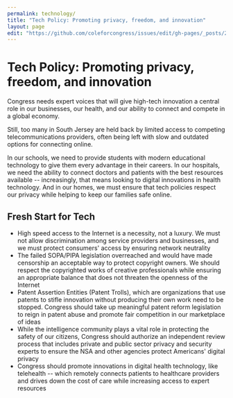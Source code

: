 ```yaml
---
permalink: technology/
title: "Tech Policy: Promoting privacy, freedom, and innovation"
layout: page
edit: "https://github.com/coleforcongress/issues/edit/gh-pages/_posts/2014-01-09-tech.md"
---
```


# Tech Policy: Promoting privacy, freedom, and innovation

Congress needs expert voices that will give high-tech innovation a central role in our businesses, our health, and our ability to connect and compete in a global economy.

Still, too many in South Jersey are held back by limited access to competing telecommunications providers, often being left with slow and outdated options for connecting online. 

In our schools, we need to provide students with modern educational technology to give them every advantage in their careers. In our hospitals, we need the ability to connect doctors and patients with the best resources available -- increasingly, that means looking to digital innovations in health technology. And in our homes, we must ensure that tech policies respect our privacy while helping to keep our families safe online.

## Fresh Start for Tech

- High speed access to the Internet is a necessity, not a luxury. We must not allow discrimination among service providers and businesses, and we must protect consumers' access by ensuring network neutrality
- The failed SOPA/PIPA legislation overreached and would have made censorship an acceptable way to protect copyright owners. We should respect the copyrighted works of creative professionals while ensuring an appropriate balance that does not threaten the openness of the Internet
- Patent Assertion Entities (Patent Trolls), which are organizations that use patents to stifle innovation without producing their own work need to be stopped. Congress should take up meaningful patent reform legislation to reign in patent abuse and promote fair competition in our marketplace of ideas
- While the intelligence community plays a vital role in protecting the safety of our citizens, Congress should authorize an independent review process that includes private and public sector privacy and security experts to ensure the NSA and other agencies protect Americans' digital privacy
- Congress should promote innovations in digital health technology, like telehealth -- which remotely connects patients to healthcare providers and drives down the cost of care while increasing access to expert resources
